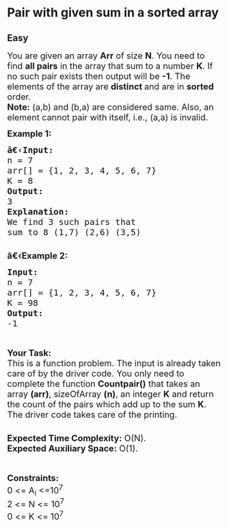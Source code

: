 # Pair with given sum in a sorted array
## Easy 
<div class="problem-statement" style="user-select: auto;">
                <p style="user-select: auto;"></p><p style="user-select: auto;"><span style="font-size: 20px; user-select: auto;">You are given an array <strong style="user-select: auto;">Arr</strong> of size <strong style="user-select: auto;">N</strong>. You need to find <strong style="user-select: auto;">all pairs</strong> in the array that sum to a number <strong style="user-select: auto;">K</strong>. If no such pair exists then output will be <strong style="user-select: auto;">-1</strong>. The elements of the array are <strong style="user-select: auto;">distinct </strong>and are in <strong style="user-select: auto;">sorted </strong>order.<br style="user-select: auto;">
<strong style="user-select: auto;">Note:</strong> (a,b) and (b,a) are considered same. Also, an element cannot pair with itself, i.e., (a,a) is invalid.</span></p>

<p style="user-select: auto;"><span style="font-size: 20px; user-select: auto;"><strong style="user-select: auto;">Example 1:</strong></span></p>

<pre style="position: relative; user-select: auto;"><span style="font-size: 20px; user-select: auto;"><strong style="user-select: auto;">â€‹</strong><strong style="user-select: auto;">Input:
</strong>n = 7
arr[] = {1, 2, 3, 4, 5, 6, 7}
K = 8
<strong style="user-select: auto;">Output:
</strong>3
<strong style="user-select: auto;">Explanation:</strong>
We find 3 such pairs that
sum to 8 (1,7) (2,6) (3,5)
</span><div class="open_grepper_editor" title="Edit &amp; Save To Grepper" style="user-select: auto;"></div></pre>

<p style="user-select: auto;"><br style="user-select: auto;">
<span style="font-size: 20px; user-select: auto;"><strong style="user-select: auto;">â€‹Example 2:</strong></span></p>

<pre style="position: relative; user-select: auto;"><span style="font-size: 20px; user-select: auto;"><strong style="user-select: auto;">Input:
</strong>n = 7
arr[] = {1, 2, 3, 4, 5, 6, 7}
K = 98 <strong style="user-select: auto;">
Output:
</strong>-1 </span><div class="open_grepper_editor" title="Edit &amp; Save To Grepper" style="user-select: auto;"></div></pre>

<p style="user-select: auto;">&nbsp;</p>

<p style="user-select: auto;"><span style="font-size: 20px; user-select: auto;"><strong style="user-select: auto;">Your Task:</strong><br style="user-select: auto;">
This is a function problem. The input is already taken care of by the driver code. You only need to complete the function <strong style="user-select: auto;">Countpair()</strong> that takes an array <strong style="user-select: auto;">(arr)</strong>, sizeOfArray <strong style="user-select: auto;">(n)</strong>, an integer <strong style="user-select: auto;">K</strong> and return the count of the pairs which add up to the sum <strong style="user-select: auto;">K</strong>. The driver code takes care of the printing.</span></p>

<p style="user-select: auto;"><br style="user-select: auto;">
<span style="font-size: 20px; user-select: auto;"><strong style="user-select: auto;">Expected Time Complexity:</strong>&nbsp;O(N).<br style="user-select: auto;">
<strong style="user-select: auto;">Expected Auxiliary Space:</strong>&nbsp;O(1).</span></p>

<p style="user-select: auto;">&nbsp;</p>

<p style="user-select: auto;"><span style="font-size: 20px; user-select: auto;"><strong style="user-select: auto;">Constraints:</strong><br style="user-select: auto;">
0 &lt;= A<sub style="user-select: auto;">i</sub> &lt;=10<sup style="user-select: auto;">7</sup><br style="user-select: auto;">
2 &lt;= N &lt;= 10<sup style="user-select: auto;">7</sup><br style="user-select: auto;">
0 &lt;= K &lt;= 10<sup style="user-select: auto;">7</sup></span></p>
 <p style="user-select: auto;"></p>
            </div>